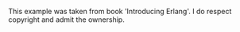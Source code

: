 This example was taken from book 'Introducing Erlang'. I do respect copyright and admit the ownership. 
